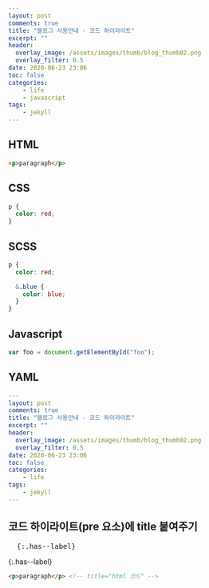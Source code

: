 ```yaml
---
layout: post
comments: true
title: "블로그 사용안내 - 코드 하이라이트"
excerpt: ""
header:
  overlay_image: /assets/images/thumb/blog_thumb02.png
  overlay_filter: 0.5
date: 2020-06-23 23:06
toc: false
categories:
    - life
    - javascript
tags:
    - jekyll
---
```


## HTML

```html
<p>paragraph</p>
```

## CSS

```css
p {
  color: red;
}
```

## SCSS

```scss
p {
  color: red;

  &.blue {
    color: blue;
  }
}
```

## Javascript
```javascript
var foo = document.getElementById("foo");
```

## YAML
```yaml
---
layout: post
comments: true
title: "블로그 사용안내 - 코드 하이라이트"
excerpt: ""
header:
  overlay_image: /assets/images/thumb/blog_thumb02.png
  overlay_filter: 0.5
date: 2020-06-23 23:06
toc: false
categories:
    - life
tags:
    - jekyll
---
```

## 코드 하이라이트(pre 요소)에 title 붙여주기

<pre class="pre--example">
  {:.has--label}
</pre>

{:.has--label}
```html
<p>paragraph</p> <!-- title="html 코드" -->
```